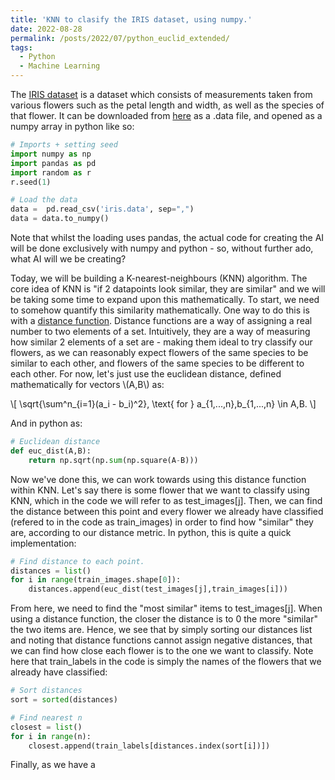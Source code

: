 ```yaml
---
title: 'KNN to clasify the IRIS dataset, using numpy.'
date: 2022-08-28
permalink: /posts/2022/07/python_euclid_extended/
tags:
  - Python
  - Machine Learning
---
```


The [IRIS dataset](https://archive.ics.uci.edu/ml/datasets/iris) is a dataset which consists of measurements taken from various flowers such as
the petal length and width, as well as the species of that flower. It can be downloaded from [here](https://archive.ics.uci.edu/ml/machine-learning-databases/iris/) as a .data file, and opened as a numpy array in python like so:

```python
# Imports + setting seed
import numpy as np
import pandas as pd
import random as r
r.seed(1)

# Load the data
data =  pd.read_csv('iris.data', sep=",")
data = data.to_numpy()  
```

Note that whilst the loading uses pandas, the actual code for creating the AI will be done exclusively with numpy and python - so, without further ado, what AI will we be creating?

Today, we will be building a K-nearest-neighbours (KNN) algorithm. The core idea of KNN is "if 2 datapoints look similar, they are similar" and we will be taking some time to expand upon this mathematically. To start, we need to somehow quantify this similarity mathematically. One way to do this is with a [distance function](https://en.wikipedia.org/wiki/Metric_(mathematics)). Distance functions are a way of assigning a real number to two elements of a set. Intuitively, they are a way of measuring how similar 2 elements of a set are - making them ideal to try classify our flowers, as we can reasonably expect flowers of the same species to be similar to each other, and flowers of the same species to be different to each other. For now, let's just use the euclidean distance, defined mathematically for vectors \\(A,B\\) as:

\\[ \sqrt{\sum^n_{i=1}(a_i - b_i)^2}, \text{ for } a_{1,...,n},b_{1,...,n} \in A,B. \\]

And in python as:

```python
# Euclidean distance
def euc_dist(A,B):
    return np.sqrt(np.sum(np.square(A-B)))
```

Now we've done this, we can work towards using this distance function within KNN. Let's say there is some flower that we want to classify using KNN, which in the code we will refer to as test_images[j]. Then, we can find the distance between this point and every flower we already have classified (refered to in the code as train_images) in order to find how "similar" they are, according to our distance metric. In python, this is quite a quick implementation:

```python
# Find distance to each point.
distances = list()
for i in range(train_images.shape[0]):
    distances.append(euc_dist(test_images[j],train_images[i]))
```

From here, we need to find the "most similar" items to test_images[j]. When using a distance function, the closer the distance is to 0 the more "similar" the two items are. Hence, we see that by simply sorting our distances list and noting that distance functions cannot assign negative distances, that we can find how close each flower is to the one we want to classify. Note here that train_labels in the code is simply the names of the flowers that we already have classified:

```python
# Sort distances
sort = sorted(distances)

# Find nearest n
closest = list()
for i in range(n):
    closest.append(train_labels[distances.index(sort[i])])
```

Finally, as we have a 
